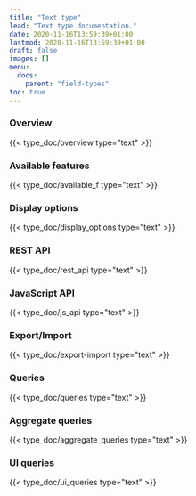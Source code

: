 ```yaml
---
title: "Text type"
lead: "Text type documentation."
date: 2020-11-16T13:59:39+01:00
lastmod: 2020-11-16T13:59:39+01:00
draft: false
images: []
menu:
  docs:
    parent: "field-types"
toc: true
---
```


### Overview
{{< type_doc/overview type="text" >}}

### Available features
{{< type_doc/available_f type="text" >}}

### Display options 
{{< type_doc/display_options type="text" >}}

### REST API 
{{< type_doc/rest_api type="text" >}}

### JavaScript API
{{< type_doc/js_api type="text" >}}

### Export/Import
{{< type_doc/export-import type="text" >}}

### Queries 
{{< type_doc/queries type="text" >}}

### Aggregate queries
{{< type_doc/aggregate_queries type="text" >}}

### UI queries
{{< type_doc/ui_queries type="text" >}}